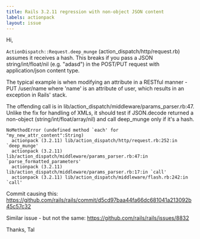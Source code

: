 ```yaml
---
title: Rails 3.2.11 regression with non-object JSON content
labels: actionpack
layout: issue
---
```


Hi,

`ActionDispatch::Request.deep_munge` (action_dispatch/http/request.rb) assumes it receives a hash. This breaks if you pass a JSON string/int/float/nil (e.g. "adasd") in the POST/PUT request with application/json content type.

The typical example is when modifying an attribute in a RESTful manner - PUT /user/name where 'name' is an attribute of user, which results in an exception in Rails' stack.

The offending call is in lib/action_dispatch/middleware/params_parser.rb:47. Unlike the fix for handling of XMLs, it should test if JSON.decode returned a non-object (string/int/float/array/nil) and call deep_munge only if it's a hash.

```
NoMethodError (undefined method `each' for "my_new_attr_content":String)
  actionpack (3.2.11) lib/action_dispatch/http/request.rb:252:in `deep_munge'
  actionpack (3.2.11) lib/action_dispatch/middleware/params_parser.rb:47:in `parse_formatted_parameters'
  actionpack (3.2.11) lib/action_dispatch/middleware/params_parser.rb:17:in `call'
  actionpack (3.2.11) lib/action_dispatch/middleware/flash.rb:242:in `call'
```

Commit causing this: https://github.com/rails/rails/commit/d5cd97baa44fa66dc681041a213092b45c57c32

Similar issue - but not the same: https://github.com/rails/rails/issues/8832

Thanks,
Tal

